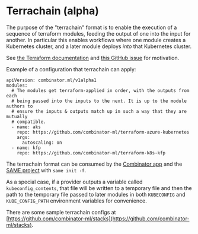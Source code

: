 # Terrachain (alpha)

The purpose of the "terrachain" format is to enable the execution of a sequence of terraform modules, feeding the output of one into the input for another.
In particular this enables workflows where one module creates a Kubernetes cluster, and a later module deploys _into_ that Kubernetes cluster.

See [the Terraform documentation](https://registry.terraform.io/providers/hashicorp/kubernetes/latest/docs#stacking-with-managed-kubernetes-cluster-resources) and [this GitHub issue](https://github.com/hashicorp/terraform/issues/2430#issuecomment-800192314) for motivation.

Example of a configuration that terrachain can apply:

```
apiVersion: combinator.ml/v1alpha1
modules:
  # The modules get terraform-applied in order, with the outputs from each
  # being passed into the inputs to the next. It is up to the module authors to
  # ensure the inputs & outputs match up in such a way that they are mutually
  # compatible.
  - name: aks
    repo: https://github.com/combinator-ml/terraform-azure-kubernetes
    args:
      autoscaling: on
  - name: kfp
    repo: https://github.com/combinator-ml/terraform-k8s-kfp
```

The terrachain format can be consumed by the [Combinator app](https://app.combinator.ml) and the [SAME project](https://sameproject.org/) with `same init -f`.

As a special case, if a provider outputs a variable called `kubeconfig_contents`, that file will be written to a temporary file and then the path to the temporary file passed to later modules in both `KUBECONFIG` and `KUBE_CONFIG_PATH` environment variables for convenience.

There are some sample terrachain configs at [https://github.com/combinator-ml/stacks](https://github.com/combinator-ml/stacks).
